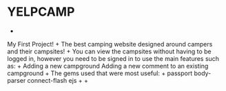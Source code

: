 YELPCAMP
=======================

+
My First Project!
+
The best camping website designed around campers and their campsites!
+
You can view the campsites without having to be logged in, however you need to be signed in to use the main features such as:
+ 
Adding a new campground
Adding a new comment to an existing campground
+
The gems used that were most useful:
+
passport
body-parser
connect-flash
ejs
+
+
